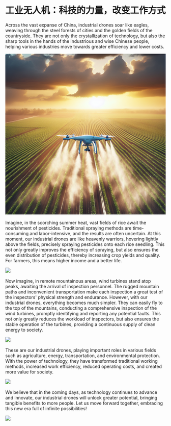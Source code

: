 # 工业无人机：科技的力量，改变工作方式



Across the vast expanse of China, industrial drones soar like eagles, weaving through the steel forests of cities and the golden fields of the countryside. They are not only the crystallization of technology, but also the sharp tools in the hands of the industrious and wise Chinese people, helping various industries move towards greater efficiency and lower costs.



![](./9b2cb6423dfe4f43a4f14bdb4986b54d.png~tplv-0es2k971ck-image.png)

Imagine, in the scorching summer heat, vast fields of rice await the nourishment of pesticides. Traditional spraying methods are time-consuming and labor-intensive, and the results are often uncertain. At this moment, our industrial drones are like heavenly warriors, hovering lightly above the fields, precisely spraying pesticides onto each rice seedling. This not only greatly improves the efficiency of spraying, but also ensures the even distribution of pesticides, thereby increasing crop yields and quality. For farmers, this means higher income and a better life.



![](/Users/qixin/Documents/GitHub笔记/工业无人机应用场景/fa13cfd622d443b3a243f9ef37d613da.png~tplv-0es2k971ck-image.png)

Now imagine, in remote mountainous areas, wind turbines stand atop peaks, awaiting the arrival of inspection personnel. The rugged mountain paths and inconvenient transportation make each inspection a great test of the inspectors' physical strength and endurance. However, with our industrial drones, everything becomes much simpler. They can easily fly to the top of the mountains, conducting a comprehensive inspection of the wind turbines, promptly identifying and reporting any potential faults. This not only greatly reduces the workload of inspectors, but also ensures the stable operation of the turbines, providing a continuous supply of clean energy to society.



![](/Users/qixin/Documents/GitHub笔记/工业无人机应用场景/e277482e3faa4ad79e5b72c13962973c.png~tplv-0es2k971ck-image.png)

These are our industrial drones, playing important roles in various fields such as agriculture, energy, transportation, and environmental protection. With the power of technology, they have transformed traditional working methods, increased work efficiency, reduced operating costs, and created more value for society.



![](/Users/qixin/Documents/GitHub笔记/工业无人机应用场景/4f5acc92a3544666aed4b359b113ed63.png~tplv-0es2k971ck-image.png)



We believe that in the coming days, as technology continues to advance and innovate, our industrial drones will unlock greater potential, bringing tangible benefits to more people. Let us move forward together, embracing this new era full of infinite possibilities!

![](/Users/qixin/Documents/GitHub笔记/工业无人机应用场景/IMG_9178.jpg)




